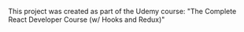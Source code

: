 This project was created as part of the Udemy course: "The Complete React Developer Course (w/ Hooks and Redux)"

